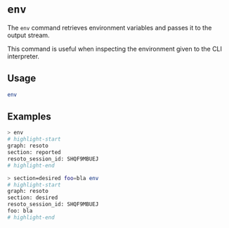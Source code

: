 # `env`

The `env` command retrieves environment variables and passes it to the output stream.

This command is useful when inspecting the environment given to the CLI interpreter.

## Usage

```bash
env
```

## Examples

```bash title="resotoshell will set the graph, section, and session ID"
> env
# highlight-start
​graph: resoto
​section: reported
​resoto_session_id: SHQF9MBUEJ
# highlight-end
```

```bash title="Environment variables can be defined directly on the command line"
> section=desired foo=bla env
# highlight-start
​graph: resoto
​section: desired
​resoto_session_id: SHQF9MBUEJ
​foo: bla
# highlight-end
```
